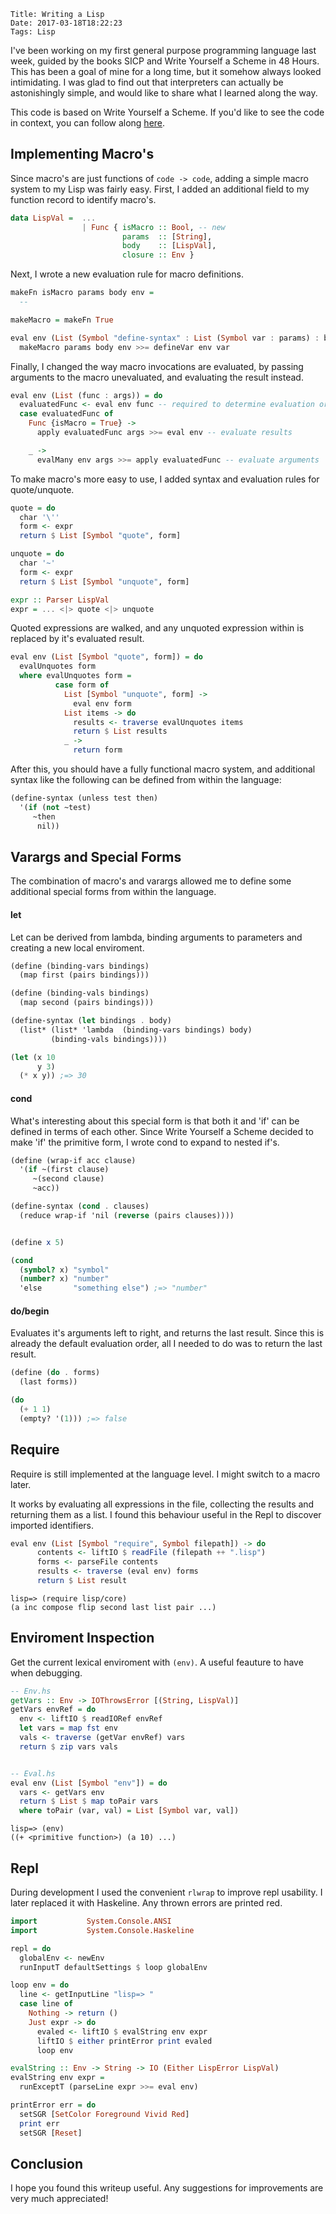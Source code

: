     Title: Writing a Lisp
    Date: 2017-03-18T18:22:23
    Tags: Lisp

I've been working on my first general purpose programming language last week, guided by the books SICP and Write Yourself a Scheme in 48 Hours.
 This has been a goal of mine for a long time, but it somehow always looked intimidating.
I was glad to find out that interpreters can actually be astonishingly simple, and would like to share what I learned along the way.

This code is based on Write Yourself a Scheme. If you'd like to see the code in context, you can follow along [here](https://github.com/reinvdwoerd/lisp).

<!-- more -->
## Implementing Macro's 
Since macro's are just functions of `code -> code`,
adding a simple macro system to my Lisp was fairly easy. 
First, I added an additional field to my function record to identify macro's.

``` haskell
data LispVal =  ...  
                | Func { isMacro :: Bool, -- new
                         params  :: [String],
                         body    :: [LispVal],
                         closure :: Env }
```

Next, I wrote a new evaluation rule for macro definitions.

```haskell
makeFn isMacro params body env =
  --

makeMacro = makeFn True

eval env (List (Symbol "define-syntax" : List (Symbol var : params) : body)) =
  makeMacro params body env >>= defineVar env var
```

Finally, I changed the way macro invocations are evaluated,
by passing arguments to the macro unevaluated, and evaluating the result  instead.

```haskell
eval env (List (func : args)) = do
  evaluatedFunc <- eval env func -- required to determine evaluation order
  case evaluatedFunc of
    Func {isMacro = True} ->
      apply evaluatedFunc args >>= eval env -- evaluate results

    _ ->
      evalMany env args >>= apply evaluatedFunc -- evaluate arguments
```

To make macro's more easy to use, I added syntax and evaluation rules for quote/unquote.

```haskell
quote = do
  char '\''
  form <- expr
  return $ List [Symbol "quote", form]

unquote = do
  char '~'
  form <- expr
  return $ List [Symbol "unquote", form]

expr :: Parser LispVal
expr = ... <|> quote <|> unquote
```

Quoted expressions are walked, and any unquoted expression within is replaced by it's evaluated result. 

```haskell
eval env (List [Symbol "quote", form]) = do 
  evalUnquotes form
  where evalUnquotes form =
          case form of
            List [Symbol "unquote", form] ->
              eval env form
            List items -> do
              results <- traverse evalUnquotes items
              return $ List results
            _ ->
              return form
```

After this, you should have a fully functional macro system, and additional syntax like the following can be defined from within the language: 

```scheme
(define-syntax (unless test then)
  '(if (not ~test)
     ~then
      nil))
```


## Varargs and Special Forms
The combination of macro's and varargs allowed me to define some additional special forms from within the language.

#### let
Let can be derived from lambda, binding arguments to parameters and creating a new local enviroment.

```scheme
(define (binding-vars bindings)
  (map first (pairs bindings)))

(define (binding-vals bindings)
  (map second (pairs bindings)))

(define-syntax (let bindings . body)
  (list* (list* 'lambda  (binding-vars bindings) body) 
         (binding-vals bindings))))

(let (x 10
      y 3)
  (* x y)) ;=> 30
```

#### cond
What's interesting about this special form is that both it and 'if' can be defined in terms of each other.
Since Write Yourself a Scheme decided to make 'if' the primitive form, I wrote cond to expand to nested if's.

```scheme
(define (wrap-if acc clause)
  '(if ~(first clause)
     ~(second clause)
     ~acc))

(define-syntax (cond . clauses)
  (reduce wrap-if 'nil (reverse (pairs clauses))))


(define x 5)

(cond
  (symbol? x) "symbol"
  (number? x) "number"
  'else       "something else") ;=> "number"
```

#### do/begin
Evaluates it's arguments left to right, and returns the last result.
Since this is already the default evaluation order, all I needed to do was to return the last result.

```scheme
(define (do . forms)
  (last forms))

(do 
  (+ 1 1)
  (empty? '(1))) ;=> false
```



## Require
Require is still implemented at the language level.
I might switch to a macro later.

It works by evaluating all expressions in the file, collecting the results and returning them as a list.
I found this behaviour useful in the Repl to discover imported identifiers.

```haskell
eval env (List [Symbol "require", Symbol filepath]) -> do
      contents <- liftIO $ readFile (filepath ++ ".lisp")
      forms <- parseFile contents
      results <- traverse (eval env) forms
      return $ List result
```

```
lisp=> (require lisp/core)
(a inc compose flip second last list pair ...)
```


## Enviroment Inspection
Get the current lexical enviroment with `(env)`.
A useful feauture to have when debugging.


```haskell
-- Env.hs
getVars :: Env -> IOThrowsError [(String, LispVal)]
getVars envRef = do
  env <- liftIO $ readIORef envRef
  let vars = map fst env
  vals <- traverse (getVar envRef) vars
  return $ zip vars vals


-- Eval.hs
eval env (List [Symbol "env"]) = do
  vars <- getVars env
  return $ List $ map toPair vars
  where toPair (var, val) = List [Symbol var, val])
```

```
lisp=> (env)
((+ <primitive function>) (a 10) ...)
```



## Repl
During development I used the convenient `rlwrap` to improve repl usability.
I later replaced it with Haskeline.
Any thrown errors are printed red.

```haskell
import           System.Console.ANSI
import           System.Console.Haskeline

repl = do
  globalEnv <- newEnv
  runInputT defaultSettings $ loop globalEnv

loop env = do
  line <- getInputLine "lisp=> "
  case line of
    Nothing -> return ()
    Just expr -> do
      evaled <- liftIO $ evalString env expr
      liftIO $ either printError print evaled
      loop env

evalString :: Env -> String -> IO (Either LispError LispVal)
evalString env expr =
  runExceptT (parseLine expr >>= eval env)

printError err = do
  setSGR [SetColor Foreground Vivid Red]
  print err
  setSGR [Reset]
```


## Conclusion
I hope you found this writeup useful.
Any suggestions for improvements are very much appreciated!